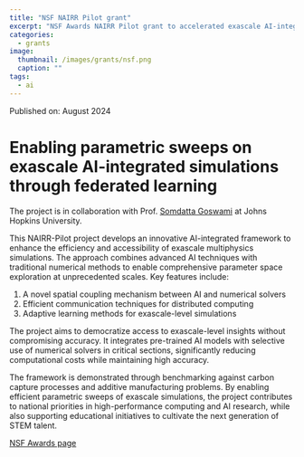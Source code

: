 ```yaml
---
title: "NSF NAIRR Pilot grant"
excerpt: "NSF Awards NAIRR Pilot grant to accelerated exascale AI-integrated simulations"
categories:
  - grants
image: 
  thumbnail: /images/grants/nsf.png
  caption: ""
tags: 
  - ai
---
```


Published on: August 2024

# Enabling parametric sweeps on exascale AI-integrated simulations through federated learning

The project is in collaboration with Prof. [Somdatta Goswami](https://engineering.jhu.edu/faculty/somdatta-goswami/) at Johns Hopkins University.

This NAIRR-Pilot project develops an innovative AI-integrated framework to enhance the efficiency and accessibility of exascale multiphysics simulations. The approach combines advanced AI techniques with traditional numerical methods to enable comprehensive parameter space exploration at unprecedented scales. Key features include:

1. A novel spatial coupling mechanism between AI and numerical solvers
1. Efficient communication techniques for distributed computing
1. Adaptive learning methods for exascale-level simulations

The project aims to democratize access to exascale-level insights without compromising accuracy. It integrates pre-trained AI models with selective use of numerical solvers in critical sections, significantly reducing computational costs while maintaining high accuracy.

The framework is demonstrated through benchmarking against carbon capture processes and additive manufacturing problems. By enabling efficient parametric sweeps of exascale simulations, the project contributes to national priorities in high-performance computing and AI research, while also supporting educational initiatives to cultivate the next generation of STEM talent.

[NSF Awards page](https://www.nsf.gov/awardsearch/showAward?AWD_ID=2339678&HistoricalAwards=false)